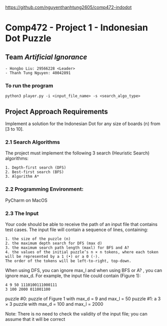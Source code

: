 https://github.com/nguyenthanhtung2605/comp472-indodot
# Comp472 - Project 1 - Indonesian Dot Puzzle

## Team ***Artificial Ignorance***
```
- Hongbo Liu: 29566228 <Leader>
- Thanh Tung Nguyen: 40042891
```

### To run the program
```python3 player.py -i <input_file_name> -s <search_algo_type>```

## Project Approach Requirements
Implement a solution for the Indonesian Dot for any size of boards (n) from [3 to 10].

### 2.1 Search Algorithms
The project must implement the following 3 search (Heuristic Search) algorithms:


```
1. Depth-first search (DFS)
2. Best-first search (BFS)
3. Algorithm A*
```

### 2.2 Programming Environment:
PyCharm on MacOS

### 2.3 The Input

Your code should be able to receive the path of an input file that contains test cases. The input file will contain
a sequence of lines, containing:

```
1. the size of the puzzle (n)
2. the maximum depth search for DFS (max d)
3. the maximum search path length (maxl) for BFS and A?
4. the values of the initial puzzle’s n × n tokens, where each token will be represented by a 1 (•) or a 0 (◦).
The order of the tokens will be left-to-right, top-down.
```
When using DFS, you can ignore max_l and when using BFS or A?
, you can ignore max_d.
For example, the input file could contain (Figure 1):

```
4 9 50 1110100111000111
3 100 2000 011001100
```

puzzle #0: puzzle of Figure 1 with max_d = 9 and max_l = 50
puzzle #1: a 3 × 3 puzzle with max_d = 100 and max_l = 2000


Note: There is no need to check the validity of the input file; you can assume that it will be correct